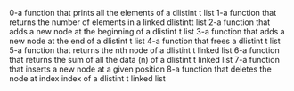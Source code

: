 0-a function that prints all the elements of a dlistint t list
1-a function that returns the number of elements in a linked dlistintt list
2-a function that adds a new node at the beginning of a dlistint t list
3-a function that adds a new node at the end of a dlistint t list
4-a function that frees a dlistint t list
5-a function that returns the nth node of a dlistint t linked list
6-a function that returns the sum of all the data (n) of a dlistint t linked list
7-a function that inserts a new node at a given position
8-a function that deletes the node at index index of a dlistint t linked list

